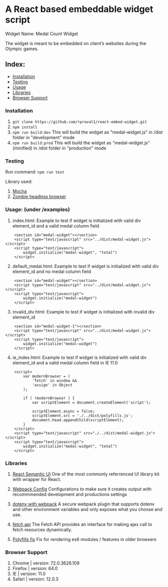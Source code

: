 # A React based embeddable widget script

Widget Name: Medal Count Widget

The widget is meant to be embedded on client’s websites during the Olympic games.

## Index:

- [Installation](#installation)
- [Testing](#testing)
- [Usage](#usage)
- [Libraries](#libraries)
- [Browser Support](#browser-support)


### Installation

1.  `git clone https://github.com/rpraval1/react-embed-widget.git`
2.  `npm install`
3.  `npm run build:dev`
    This will build the widget as "medal-widget.js" in /dist folder in "development" mode
4. `npm run build:prod`
    This will build the widget as "medal-widget.js" (minified) in /dist folder in "production" mode


### Testing

Run command: `npm run test`

Library used:

1. [Mocha](https://mochajs.org/)
2. [Zombie headless browser](http://zombie.js.org/)

### Usage: (under /examples)

1. index.html: Example to test if widget is initialized with valid div element_id and a valid medal column field

```
    <section id="medal-widget"></section>
    <script type="text/javascript" src="../dist/medal-widget.js"></script>
    <script type="text/javascript">
        widget.initialize("medal-widget", "total")
    </script>
```

2. default_medal.html: Example to test if widget is initialized with valid div element_id and no medal column field

```
    <section id="medal-widget"></section>
    <script type="text/javascript" src="../dist/medal-widget.js"></script>
    <script type="text/javascript">
        widget.initialize("medal-widget")
    </script>
```

3. invalid_div.html: Example to test if widget is initialized with invalid div element_id

```
    <section id="medal-widget-1"></section>
    <script type="text/javascript" src="../dist/medal-widget.js"></script>
    <script type="text/javascript">
        widget.initialize("medal-widget")
    </script>
```

4. ie_index.html: Example to test if widget is initialized with valid div element_id and a valid medal column field in IE 11.0

```
    <script>
        var modernBrowser = (
            'fetch' in window &&
            'assign' in Object
        );

        if ( !modernBrowser ) {
            var scriptElement = document.createElement('script');

            scriptElement.async = false;
            scriptElement.src = './../dist/polyfills.js';
            document.head.appendChild(scriptElement);
        }
    </script>
    <script type="text/javascript" src="./../dist/medal-widget.js"></script>
    <script type="text/javascript">
        widget.initialize("medal-widget", "total")
    </script>
```


### Libraries

1. [React Semantic UI](https://react.semantic-ui.com/)
    One of the most commonly referrenced UI library kit with wrapper for React.

2. [Webpack Config](https://webpack.js.org/configuration)
    Configurations to make sure it creates output with recommmended development and productions settings

3. [dotenv with webpack](https://www.npmjs.com/package/dotenv-webpack)
    A secure webpack plugin that supports dotenv and other environment variables and only exposes what you choose and use.

4. [fetch api](https://developer.mozilla.org/en-US/docs/Web/API/Fetch_API)
    The Fetch API provides an interface for making ajax call to fetch resources dynamically.

5. [Polyfills fix](https://webpack.js.org/guides/shimming/#loading-polyfills)
    Fix for rendering es6 modules / features in older browsers

### Browser Support

1. Chrome | version: 72.0.3626.109
2. Firefox | version: 64.0
3. IE | version: 11.0
4. Safari | version: 12.0.3

